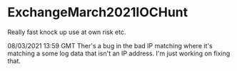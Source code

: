 # ExchangeMarch2021IOCHunt
Really fast knock up use at own risk etc.

08/03/2021 13:59 GMT
Ther's a bug in the bad IP matching where it's matching a some log data that isn't an IP address. I'm just working on fixing that.
